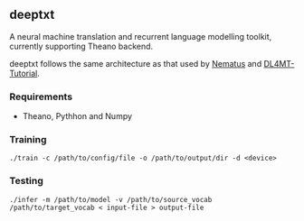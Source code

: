 ## deeptxt

A neural machine translation and recurrent language modelling toolkit, currently supporting Theano backend. 

deeptxt follows the same architecture as that used by [Nematus](https://github.com/rsennrich/nematus)  and [DL4MT-Tutorial](https://github.com/nyu-dl/dl4mt-tutorial).

### Requirements

* Theano, Pythhon and Numpy 


### Training


```
./train -c /path/to/config/file -o /path/to/output/dir -d <device>
```


### Testing
```
./infer -m /path/to/model -v /path/to/source_vocab /path/to/target_vocab < input-file > output-file
```
